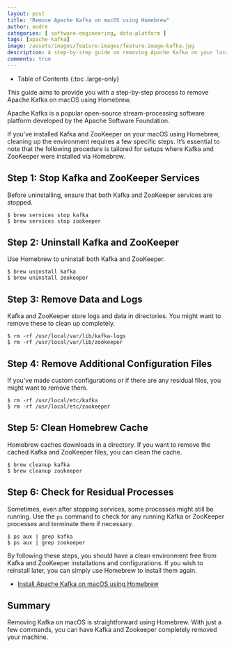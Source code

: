 ```yaml
---
layout: post
title: "Remove Apache Kafka on macOS using Homebrew"
author: andre
categories: [ software-engineering, data-platform ]
tags: [apache-kafka]
image: /assets/images/feature-images/feature-image-kafka.jpg
description: A step-by-step guide on removing Apache Kafka on your local macOS using the Homebrew CLI.
comments: true
---
```


- Table of Contents
{:toc .large-only}

This guide aims to provide you with a step-by-step process to remove Apache Kafka on macOS using Homebrew.

Apache Kafka is a popular open-source stream-processing software platform developed by the Apache Software Foundation. 

If you’ve installed Kafka and ZooKeeper on your macOS using Homebrew, cleaning up the environment requires a few specific steps. It’s essential to note that the following procedure is tailored for setups where Kafka and ZooKeeper were installed via Homebrew.

## Step 1: Stop Kafka and ZooKeeper Services
Before uninstalling, ensure that both Kafka and ZooKeeper services are stopped.
```shell
$ brew services stop kafka
$ brew services stop zookeeper
```

## Step 2: Uninstall Kafka and ZooKeeper
Use Homebrew to uninstall both Kafka and ZooKeeper.
```shell
$ brew uninstall kafka
$ brew uninstall zookeeper
```

## Step 3: Remove Data and Logs
Kafka and ZooKeeper store logs and data in directories. You might want to remove these to clean up completely.
```shell
$ rm -rf /usr/local/var/lib/kafka-logs
$ rm -rf /usr/local/var/lib/zookeeper
```

## Step 4: Remove Additional Configuration Files
If you've made custom configurations or if there are any residual files, you might want to remove them.
```shell
$ rm -rf /usr/local/etc/kafka
$ rm -rf /usr/local/etc/zookeeper
```

## Step 5: Clean Homebrew Cache
Homebrew caches downloads in a directory. If you want to remove the cached Kafka and ZooKeeper files, you can clean the cache.
```shell
$ brew cleanup kafka
$ brew cleanup zookeeper
```

## Step 6: Check for Residual Processes
Sometimes, even after stopping services, some processes might still be running. Use the `ps` command to check for any 
running Kafka or ZooKeeper processes and terminate them if necessary.
```shell
$ ps aux | grep kafka
$ ps aux | grep zookeeper
```

By following these steps, you should have a clean environment free from Kafka and ZooKeeper installations and 
configurations. If you wish to reinstall later, you can simply use Homebrew to install them again.
* [Install Apache Kafka on macOS using Homebrew](/install-apache-kafka-on-macos-using-homebrew)

## Summary
Removing Kafka on macOS is straightforward using Homebrew. With just a few commands, you can have Kafka and Zookeeper 
completely removed your machine.


